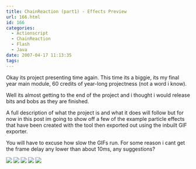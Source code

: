 ```yaml
---
title: ChainReaction (part1) - Effects Preview
url: 166.html
id: 166
categories:
  - Actionscript
  - ChainReaction
  - Flash
  - Java
date: 2007-04-17 11:13:35
tags:
---
```


Okay its project presenting time again. This time its a biggie, its my final year main module, 60 credits of year-long projectness (not a word i know). 

<!-- more -->

Well its almost getting to the end of the project and i thought i would release bits and bobs as they are finished. 

A full description of what the project is and what it does will follow but for now in this post im going to show off a few of the example particle effects that have been created with the tool then exported out using the inbuilt GIF exporter.

You will have to excuse how slow the GIFs run. For some reason i cant get the frame delay any lower than about 10ms, any suggestions?

![](https://www.mikecann.co.uk/Images/ChainReaction/snow.gif)
![](https://www.mikecann.co.uk/Images/ChainReaction/sparks.gif)
![](https://www.mikecann.co.uk/Images/ChainReaction/fireworks01.gif)
![](https://www.mikecann.co.uk/Images/ChainReaction/fire01.gif)
![](https://www.mikecann.co.uk/Images/ChainReaction/matrixCode.gif)